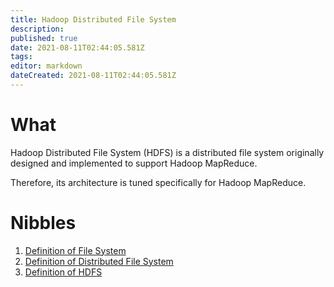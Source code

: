 ```yaml
---
title: Hadoop Distributed File System
description: 
published: true
date: 2021-08-11T02:44:05.581Z
tags: 
editor: markdown
dateCreated: 2021-08-11T02:44:05.581Z
---
```


# What
Hadoop Distributed File System (HDFS) is a distributed file system originally designed and implemented to support Hadoop MapReduce.

Therefore, its architecture is tuned specifically for Hadoop MapReduce.

# Nibbles
1. [Definition of File System](/training/qram/nibbles/definition_of_file_system)
2. [Definition of Distributed File System](/training/qram/nibbles/definition_of_distributed_file_system)
3. [Definition of HDFS](/training/qram/nibbles/definition_of_hdfs)
